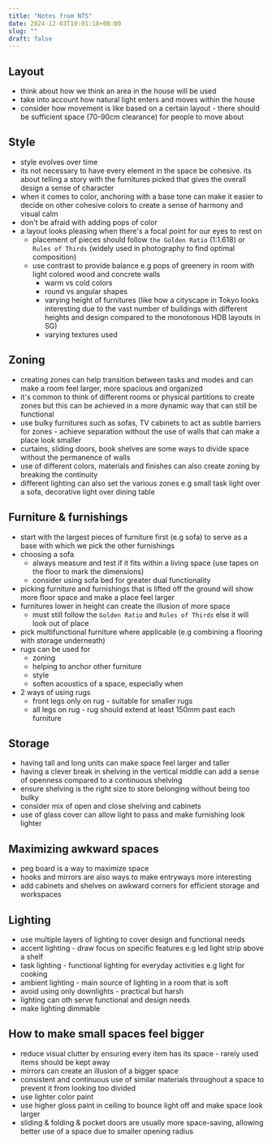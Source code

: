 ```yaml
---
title: "Notes from NTS"
date: 2024-12-03T10:01:18+08:00
slug: ""
draft: false
---
```


## Layout

* think about how we think an area in the house will be used
* take into account how natural light enters and moves within the house
* consider how movement is like based on a certain layout - there should be sufficient space (70-90cm clearance) for people to move about

## Style

* style evolves over time
* its not necessary to have every element in the space be cohesive. its about telling a story with the furnitures picked that gives the overall design a sense of character
* when it comes to color, anchoring with a base tone can make it easier to decide on other cohesive colors to create a sense of harmony and visual calm
* don't be afraid with adding pops of color
* a layout looks pleasing when there's a focal point for our eyes to rest on
    * placement of pieces should follow `the Golden Ratio` (1:1.618) or `Rules of Thirds` (widely used in photography to find optimal composition)
    * use contrast to provide balance e.g pops of greenery in room with light colored wood and concrete walls
        * warm vs cold colors
        * round vs angular shapes
        * varying height of furnitures (like how a cityscape in Tokyo looks interesting due to the vast number of buildings with different heights and design compared to the monotonous HDB layouts in SG)
        * varying textures used

## Zoning
* creating zones can help transition between tasks and modes and can make a room feel larger, more spacious and organized
* it's common to think of different rooms or physical partitions to create zones but this can be achieved in a more dynamic way that can still be functional
* use bulky furnitures such as sofas, TV cabinets to act as subtle barriers for zones - achieve separation without the use of walls that can make a place look smaller
* curtains, sliding doors, book shelves are some ways to divide space without the permanence of walls
* use of different colors, materials and finishes can also create zoning by breaking the continuity
* different lighting can also set the various zones e.g small task light over a sofa, decorative light over dining table

## Furniture & furnishings
* start with the largest pieces of furniture first (e.g sofa) to serve as a base with which we pick the other furnishings
* choosing a sofa
    * always measure and test if it fits within a living space (use tapes on the floor to mark the dimensions)
    * consider using sofa bed for greater dual functionality
* picking furniture and furnishings that is lifted off the ground will show more floor space and make a place feel larger
* furnitures lower in height can create the illusion of more space
    * must still follow the `Golden Ratio` and `Rules of Thirds` else it will look out of place
* pick multifunctional furniture where applicable (e.g combining a flooring with storage underneath)
* rugs can be used for
    * zoning
    * helping to anchor other furniture
    * style
    * soften acoustics of a space, especially when
* 2 ways of using rugs
    * front legs only on rug - suitable for smaller rugs
    * all legs on rug - rug should extend at least 150mm past each furniture

## Storage
* having tall and long units can make space feel larger and taller
* having a clever break in shelving in the vertical middle can add a sense of openness compared to a continuous shelving
* ensure shelving is the right size to store belonging without being too bulky
* consider mix of open and close shelving and cabinets
* use of glass cover can allow light to pass and make furnishing look lighter

## Maximizing awkward spaces
* peg board is a way to maximize space
* hooks and mirrors are also ways to make entryways more interesting
* add cabinets and shelves on awkward corners for efficient storage and workspaces

## Lighting
* use multiple layers of lighting to cover design and functional needs
* accent lighting - draw focus on specific features e.g led light strip above a shelf
* task lighting - functional lighting for everyday activities e.g light for cooking
* ambient lighting - main source of lighting in a room  that is soft
* avoid using only downlights - practical but harsh
* lighting can oth serve functional and design needs
* make lighting dimmable

## How to make small spaces feel bigger
* reduce visual clutter by ensuring every item has its space - rarely used items should be kept away
* mirrors can create an illusion of a bigger space
* consistent and continuous use of similar materials throughout a space to prevent it from looking too divided
* use lighter color paint
* use higher gloss paint in ceiling to bounce light off and make space look larger
* sliding & folding & pocket doors are usually more space-saving, allowing better use of a space due to smaller opening radius